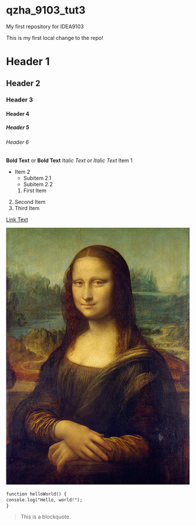 # qzha_9103_tut3
My first repository for IDEA9103

This is my first local change to the repo!

# Header 1
## Header 2
### Header 3
#### Header 4
##### Header 5
###### Header 6
**Bold Text** or __Bold Text__
*Italic Text* or _Italic Text_
 Item 1
- Item 2
  - Subitem 2.1
  - Subitem 2.2
  1. First Item
2. Second Item
3. Third Item

[Link Text](https://www.google.com)

![An image of the Mona Lisa](readmeImages/Mona_Lisa_by_Leonardo_da_Vinci_500_x_700.jpg)

```
function helloWorld() {
console.log("Hello, world!");
}
```
> This is a blockquote.